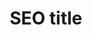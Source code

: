 ---
layout: rankings
page_name: Commentaires
title: SEO title
description: SEO desc
h1: Commentaires
intro: Intro
seo_section:
  title: SEO SECTION title
  content: |-
    SEO SECTION content
published: true
---